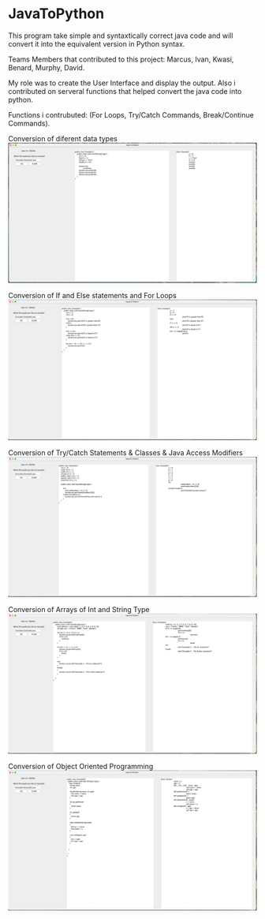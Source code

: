 # JavaToPython
This program take simple and syntaxtically correct java code and will convert it into the equivalent version in Python syntax.

Teams Members that contributed to this project: Marcus, Ivan, Kwasi, Benard, Murphy, David.

My role was to create the User Interface and display the output. Also i contributed on serveral functions that helped convert the java code into python.

Functions i contrubuted: (For Loops, Try/Catch Commands, Break/Continue Commands).

Conversion of diferent data types
![img1](Screenshots/img1.png)

Conversion of If and Else statements and For Loops 
![img2](Screenshots/img2.png)

Conversion of Try/Catch Statements & Classes & Java Access Modifiers
![img3](Screenshots/img3.png)

Conversion of Arrays of Int and String Type
![img4](Screenshots/img4.png)

Conversion of Object Oriented Programming 
![img5](Screenshots/img5.png)

